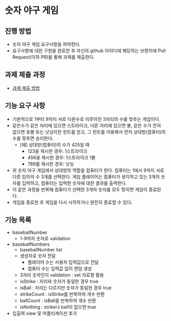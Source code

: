 # 숫자 야구 게임
## 진행 방법
* 숫자 야구 게임 요구사항을 파악한다.
* 요구사항에 대한 구현을 완료한 후 자신의 github 아이디에 해당하는 브랜치에 Pull Request(이하 PR)를 통해 과제를 제출한다.

## 과제 제출 과정
* [과제 제출 방법](https://github.com/next-step/nextstep-docs/tree/master/precourse)

## 기능 요구 사항
* 기본적으로 1부터 9까지 서로 다른수로 이루어진 3자리의 수를 맞추는 게임이다.
* 같은수가 같은 자리에 있으면 스트라이크, 다른 자리에 있으면 볼, 같은 수가 전혀 없으면 포볼 또는 낫싱이란 힌트를 얻고, 그 힌트를 이용해서 먼저 상대방(컴퓨터)의 수를 맞추면 승리한다.
  * [예] 상대방(컴퓨터)의 수가 425일 때
    * 123을 제시한 경우: 1스트라이크
    * 456을 제시한 경우: 1스트라이크 1볼
    * 789를 제시한 경우: 낫싱
* 위 숫자 야구 게임에서 상대방의 역할을 컴퓨터가 한다. 컴퓨터는 1에서 9까지 서로 다른 임의의 수 3개를 선택한다. 게임 플레이어는 컴퓨터가 생각하고 있는 3개의 숫자를 입력하고, 컴퓨터는 입력한 숫자에 대한 결과를 출력한다.
* 이 같은 과정을 반복해 컴퓨터가 선택한 3개의 숫자를 모두 맞히면 게임이 종료된다.
* 게임을 종료한 후 게임을 다시 시작하거나 완전히 종료할 수 있다.

## 기능 목록
* baseballNumber
  * 1-9까지 숫자로 validation
* baseballNumbers
  * baseballNumber list
  * 생성자로 숫자 전달
    * 플레이어 수는 사용자 입력값으로 전달
    * 컴퓨터 수는 입력값 없이 랜덤 생성
  * 3자리 숫자인지 validation : set 자료형 활용
  * isStrike : 자리와 숫자가 동일한 경우 true
  * isBall : 자리는 다르지만 숫자가 동일한 경우 true
  * strikeCount : isStrike를 반복하여 개수 반환
  * ballCount : isBall을 반복하여 개수 반환
  * isNothing : strike나 ball이 없으면 true
* 입출력 view 및 어플리케이션 추가

